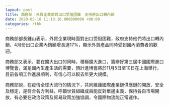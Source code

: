```yaml
---
layout: post
title: 商務部：外貿企業面對出口受阻困難　支持將出口轉內銷
date: 2020-05-18 11:19:10.000000000 +08:00
categories: rthk
---
```


商務部部長鍾山表示，外貿企業現時面對出口受阻困難，政府支持他們將出口轉內銷，4月份出口企業內銷額增長達17%，顯示外貿產品同時受到國內消費者的歡迎。

商務部又表示，要在擴大出口的同時，積極擴大進口，籌辦好第三屆中國國際進口博覽會，滿足國內生產生活的需要，預計進博會將於11月5日至10日在上海舉行，目前各項工作進展順利，有信心可以較去年更大規模。

商務部說，在疫情全球大流行的情況下，共同維護國際產業鏈供應鏈的開放、安全及穩定，是符合各方利益，呼籲世貿組織成員能反對單邊主義，保持各自市場開放，有必要在政治政策及貿易政策加強協調，令國際物流能正常運作。
